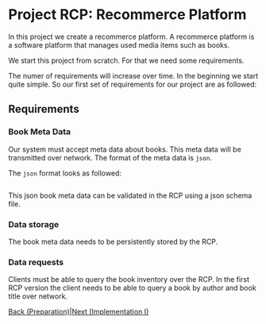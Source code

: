 # Project RCP: Recommerce Platform

In this project we create a recommerce platform. A recommerce platform is a software platform that manages used media items such as books.

We start this project from scratch. For that we need some requirements.

The numer of requirements will increase over time. In the beginning we start quite simple. So our first set of requirements for our project are as followed:

## Requirements

### Book Meta Data
Our system must accept meta data about books. This meta data will be transmitted over network. The format of the meta data is `json`. 

The `json` format looks as followed:

```json
```
This json book meta data can be validated in the RCP using a json schema file.

### Data storage
The book meta data needs to be persistently stored by the RCP.

### Data requests
Clients must be able to query the book inventory over the RCP. In the first RCP version the client needs to be able to query a book by author and book title over network. 

[Back (Preparation)](./preparation.md)|[Next (Implementation I)](./impl_1.md)
